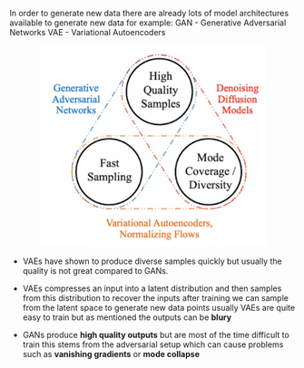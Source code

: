 <!--ts-->


<!-- Created by https://github.com/ekalinin/github-markdown-toc -->
<!-- Added by: gil_diy, at: Sat 25 Mar 2023 03:43:16 PM IDT -->

<!--te-->


In order to generate new data there are already lots of model
architectures available to generate new data for example:
GAN -  Generative Adversarial Networks
VAE - Variational Autoencoders

<p align="center">
  <img width="400" src="images/generative_deep_learning/image1.jpg" title="Look into the image">
</p> 


* VAEs have shown to produce diverse samples quickly but usually the quality is not great compared to GANs.

* VAEs compresses an input into a latent distribution and then samples from this distribution
  to recover the inputs after training we can sample from the latent space to generate
  new data points usually VAEs are quite easy to train but as mentioned the outputs can be **blury**


* GANs produce **high quality outputs** but are most of the time difficult to train this
stems from the adversarial setup which can cause problems such as **vanishing
gradients** or **mode collapse**